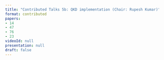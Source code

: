 ```yaml
---
title: "Contributed Talks 5b: QKD implementation (Chair: Rupesh Kumar)"
format: contributed
papers:
- 14
- 47
- 76
- 23
videoId: null
presentation: null
draft: false
---
```

